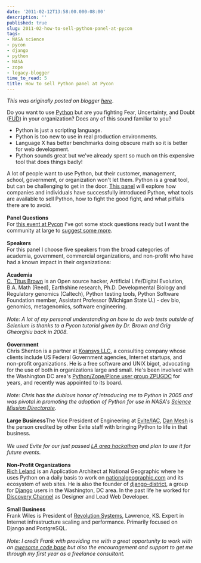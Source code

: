 ```yaml
---
date: '2011-02-12T13:58:00.000-08:00'
description: ''
published: true
slug: 2011-02-how-to-sell-python-panel-at-pycon
tags:
- NASA science
- pycon
- django
- python
- NASA
- zope
- legacy-blogger
time_to_read: 5
title: How to sell Python panel at Pycon
---
```


*This was originally posted on blogger [here](https://pydanny.blogspot.com/2011/02/how-to-sell-python-panel-at-pycon.html)*.

Do you want to use&nbsp;<a href="http://python.org/">Python</a>&nbsp;but are you fighting Fear, Uncertainty, and Doubt (<a href="http://en.wikipedia.org/wiki/Fear,_uncertainty_and_doubt">FUD</a>) in your organization? Does any of this sound familiar to you?<br /><ul><li>Python is just a scripting language.</li><li>Python is too new to use in real production environments.</li><li>Language X has better benchmarks doing obscure math so it is better for web development.</li><li>Python sounds great but we've already spent so much on this expensive tool that does things badly!</li></ul>A lot of people want to use Python, but their customer, management, school, government, or organization won't let them. Python is a great tool, but can be challenging to get in the door. <a href="http://us.pycon.org/2011/schedule/presentations/72/">This panel</a> will explore how companies and individuals have successfully introduced Python, what tools are available to sell Python, how to fight the good fight, and what pitfalls there are to avoid.<br /><br /><b>Panel Questions</b><br />For <a href="http://us.pycon.org/2011/schedule/presentations/72/">this event at Pycon</a>&nbsp;I've got some stock questions ready but I want the community at large to&nbsp;<a href="http://goo.gl/mod/5uKk">suggest some more</a>.<br /><br /><b>Speakers</b><br />For this panel I choose five speakers from the broad categories of academia, government, commercial organizations, and non-profit who have had a known impact in their organizations:<br /><br /><b>Academia</b><br /><a href="http://www.mmg.msu.edu/brown.html">C. Titus Brown</a> is an Open source hacker, Artificial Life/Digital Evolution, B.A. Math (Reed), Earthshine research, Ph.D. Developmental Biology and Regulatory genomics (Caltech), Python testing tools, Python Software Foundation member, Assistant Professor (Michigan State U.) - dev bio, genomics, metagenomics, software engineering.&nbsp;<br /><br /><i>Note: A lot of my personal understanding on how to do web tests outside of Selenium is thanks to a Pycon tutorial given by Dr. Brown and Grig Gheorghiu back in 2008.</i>&nbsp;<br /><br /><b>Government</b><br />Chris Shenton is a partner at <a href="https://koansys.com/">Koansys LLC</a>, a consulting company whose clients include US Federal Government agencies, Internet startups, and non-profit organizations. He is a free software and UNIX bigot, advocating for the use of both in organizations large and small. He's been involved with the Washington DC area's <a href="http://meetup.zpugdc.org/">Python/Zope/Plone user group ZPUGDC</a> for years, and recently was appointed to its board.&nbsp;<br /><br /><i>Note: Chris has the dubious honor of introducing me to Python in 2005 and was pivotal in promoting the adoption of Python for use in NASA's <a href="http://science.nasa.gov/">Science Mission Directorate</a>.</i>&nbsp;<br /><br /><b>Large Business</b>The Vice President of Engineering at <a href="http://new.evite.com/">Evite/IAC</a>, <a href="http://www.linkedin.com/in/danmesh">Dan Mesh</a> is the person credited by other Evite staff with bringing Python to life in that business.&nbsp;<br /><br /><i>We used Evite for our just passed <a href="http://www.opensourcehackathon.com/">LA area hackathon</a> and plan to use it for future events.</i>&nbsp;<br /><br /><b>Non-Profit Organizations</b><br /><a href="http://richleland.com/">Rich Leland</a> is an Application Architect at National Geographic where he uses Python on a daily basis to work on <a href="http://nationalgeographic.com/">nationalgeographic.com</a> and its ecosystem of web sites. He is also the founder of <a href="http://www.meetup.com/django-district/">django-district</a>, a group for <a href="http://djangoproject.com/">Django</a> users in the Washington, DC area. In the past life he worked for <a href="http://dsc.discovery.com/">Discovery Channel</a> as Designer and Lead Web Developer.&nbsp;<br /><br /><b>Small Business</b><br />Frank Wiles is President of <a href="http://www.revsys.com/">Revolution Systems</a>, Lawrence, KS. Expert in Internet infrastructure scaling and performance. Primarily focused on Django and PostgreSQL.&nbsp;<br /><br /><i>Note: I credit Frank with providing me with a great opportunity to work with an <a href="http://www.revsys.com/blog/2011/feb/07/big-secret-project-ive-been-working/">awesome code base</a>&nbsp;but also the encouragement and support to get me through my first year as a freelance consultant.</i>